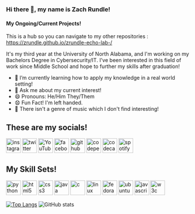 ### Hi there 👋, my name is Zach Rundle! 
#### My Ongoing/Current Projects!
This is a hub so you can navigate to my other repositories : https://zrundle.github.io/zrundle-echo-lab-/

It's my third year at the University of North Alabama, and I'm working on my Bachelors Degree in Cybersecurity/IT. I've been interested in this field of work since Middle School and hope to further my skills after graduation!

- 🌱 I’m currently learning how to apply my knowledge in a real world setting! 
- 💬 Ask me about my current interest!
- 😄 Pronouns: He/Him They/Them 
- 😧 Fun Fact! I'm left handed. 
- 🎵 There isn't a genre of music which I don't find interesting!
## These are my socials!
[<img src='https://cdn.jsdelivr.net/npm/simple-icons@3.0.1/icons/instagram.svg' alt='instagram' height='40'>](https://www.instagram.com/zach4q/)
[<img src='https://cdn.jsdelivr.net/npm/simple-icons@3.0.1/icons/twitter.svg' alt='twitter' height='40'>](https://twitter.com/itsz4q)
[<img src='https://cdn.jsdelivr.net/npm/simple-icons@3.0.1/icons/youtube.svg' alt='YouTube' height='40'>](https://www.youtube.com/channel/itsz4q)
[<img src='https://cdn.jsdelivr.net/npm/simple-icons@3.0.1/icons/facebook.svg' alt='facebook' height='40'>](https://www.facebook.com/profile.php?id=100068972864856&mibextid=LQQJ4d)  [<img src='https://cdn.jsdelivr.net/npm/simple-icons@3.0.1/icons/github.svg' alt='github' height='40'>](https://github.com/zrundle)  [<img src='https://cdn.jsdelivr.net/npm/simple-icons@3.0.1/icons/codepen.svg' alt='codepen' height='40'>](https://codepen.io/zrundle)  [<img src='https://cdn.jsdelivr.net/npm/simple-icons@3.0.1/icons/codecademy.svg' alt='codecademy' height='40'>](https://www.codecademy.com/profiles/zrundle) [<img src='https://cdn.jsdelivr.net/npm/simple-icons@3.0.1/icons/spotify.svg' alt='spotify' height='40'>](https://open.spotify.com/user/nt7m1qzmg71q3zfso9rrqc09n?si=8d372c7a16204ac3)   


## My Skill Sets!
[<img src='https://cdn.jsdelivr.net/npm/simple-icons@3.0.1/icons/python.svg' alt='python' height='40'>](https://www.python.org/)  [<img src='https://cdn.jsdelivr.net/npm/simple-icons@3.0.1/icons/html5.svg' alt='html5' height='40'>](https://developer.mozilla.org/en-US/docs/Glossary/HTML5)  [<img src='https://cdn.jsdelivr.net/npm/simple-icons@3.0.1/icons/css3.svg' alt='css3' height='40'>](https://www.w3.org/TR/CSS/#css)  [<img src='https://cdn.jsdelivr.net/npm/simple-icons@3.0.1/icons/java.svg' alt='java' height='40'>](https://www.java.com/en/)  [<img src='https://cdn.jsdelivr.net/npm/simple-icons@3.0.1/icons/c.svg' alt='c' height='40'>](https://cplusplus.com/)  [<img src='https://cdn.jsdelivr.net/npm/simple-icons@3.0.1/icons/linux.svg' alt='linux' height='40'>](https://github.com/zrundle)  [<img src='https://cdn.jsdelivr.net/npm/simple-icons@3.0.1/icons/fedora.svg' alt='fedora' height='40'>](https://github.com/zrundle)  [<img src='https://cdn.jsdelivr.net/npm/simple-icons@3.0.1/icons/ubuntu.svg' alt='ubuntu' height='40'>](https://github.com/zrundle)  [<img src='https://cdn.jsdelivr.net/npm/simple-icons@3.0.1/icons/javascript.svg' alt='javascript' height='40'>](https://www.javascript.com/) [<img src='https://cdn.jsdelivr.net/npm/simple-icons@3.0.1/icons/w3c.svg' alt='w3c' height='40'>](https://www.w3schools.com/)  



[![Top Langs](https://github-readme-stats.vercel.app/api/top-langs/?username=zrundle)](https://github.com/anuraghazra/github-readme-stats)
![GitHub stats](https://github-readme-stats.vercel.app/api?username=zrundle&show_icons=true)  

